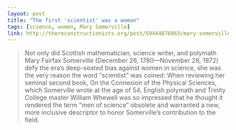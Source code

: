 ```yaml
---
layout: post
title: "The first 'scientist' was a woman"
tags: [science, women, Mary Somerville]
link: http://thereconstructionists.org/post/59444876063/mary-somerville?utm_content=bufferbce5e&utm_source=buffer&utm_medium=twitter&utm_campaign=Buffer
---
```


>Not only did Scottish mathematician, science writer, and polymath Mary Fairfax Somerville (December 26, 1780—November 28, 1872) defy the era’s deep-seated bias against women in science, she was the very reason the word “scientist” was coined: When reviewing her seminal second book, On the Connexion of the Physical Sciences, which Somerville wrote at the age of 54, English polymath and Trinity College master William Whewell was so impressed that he thought it rendered the term “men of science” obsolete and warranted a new, more inclusive descriptor to honor Somerville’s contribution to the field.
